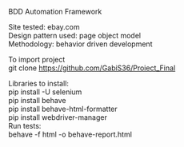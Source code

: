 BDD Automation Framework

Site tested: ebay.com\
Design pattern used: page object model\
Methodology: behavior driven development

To import project\
git clone https://github.com/GabiS36/Proiect_Final

Libraries to install:\
pip install -U selenium\
pip install behave\
pip install behave-html-formatter\
pip install webdriver-manager\
Run tests:\
behave -f html -o behave-report.html